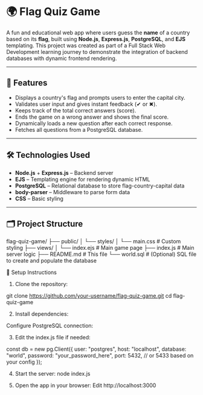 # 🌍 Flag Quiz Game

A fun and educational web app where users guess the **name** of a country based on its **flag**, built using **Node.js**, **Express.js**, **PostgreSQL**, and **EJS** templating. 
This project was created as part of a Full Stack Web Development learning journey to demonstrate the integration of backend databases with dynamic frontend rendering.

---

## 🚀 Features

- Displays a country's flag and prompts users to enter the capital city.
- Validates user input and gives instant feedback (✔ or ✖).
- Keeps track of the total correct answers (score).
- Ends the game on a wrong answer and shows the final score.
- Dynamically loads a new question after each correct response.
- Fetches all questions from a PostgreSQL database.

---

## 🛠️ Technologies Used

- **Node.js** + **Express.js** – Backend server
- **EJS** – Templating engine for rendering dynamic HTML
- **PostgreSQL** – Relational database to store flag-country-capital data
- **body-parser** – Middleware to parse form data
- **CSS** – Basic styling

---

## 🗂️ Project Structure

flag-quiz-game/
├── public/
│ └── styles/
│ └── main.css # Custom styling
├── views/
│ └── index.ejs # Main game page
├── index.js # Main server logic
├── README.md # This file
└── world.sql # (Optional) SQL file to create and populate the database


🔧 Setup Instructions
1. Clone the repository:

git clone https://github.com/your-username/flag-quiz-game.git
cd flag-quiz-game

2. Install dependencies:

Configure PostgreSQL connection:

3. Edit the index.js file if needed:

const db = new pg.Client({
  user: "postgres",
  host: "localhost",
  database: "world",
  password: "your_password_here",
  port: 5432, // or 5433 based on your config
});


4. Start the server:
node index.js

5. Open the app in your browser:
Edit
http://localhost:3000
